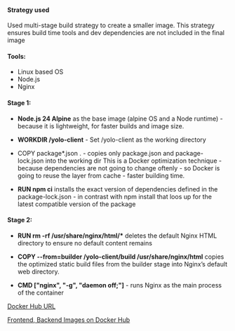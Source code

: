 #### Strategy used

Used multi-stage build strategy to create a smaller image.
This strategy ensures build time tools and dev dependencies are not included in the final image

#### Tools:

- Linux based OS
- Node.js
- Nginx

#### Stage 1:

- **Node.js 24 Alpine** as the base image (alpine OS and a Node runtime) - because
  it is lightweight, for faster builds and image size.

- **WORKDIR /yolo-client** - Set /yolo-client as the working directory

- COPY package\*.json . - copies only package.json and package-lock.json into the working dir
  This is a Docker optimization technique - because dependencies are not going to change oftenly -
  so Docker is going to reuse the layer from cache - faster building time.
- **RUN npm ci** installs the exact version of dependencies defined in the package-lock.json - in contrast with npm
  install that loos up for the latest compatible version of the package

#### Stage 2:

- **RUN rm -rf /usr/share/nginx/html/\*** deletes the default Nginx HTML directory to ensure no default content remains

- **COPY --from=builder /yolo-client/build /usr/share/nginx/html** copies the optimized static build files from the builder stage into Nginx’s default web directory.

- **CMD ["nginx", "-g", "daemon off;"]** - runs Nginx as the main process of the container

[Docker Hub URL](https://hub.docker.com/repositories/birisi)

[Frontend, Backend Images on Docker Hub](/client/public/dh.png)
